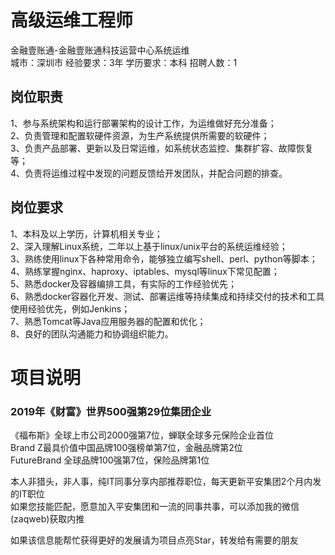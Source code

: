 # 高级运维工程师
金融壹账通-金融壹账通科技运营中心系统运维  
城市：深圳市 经验要求：3年 学历要求：本科  招聘人数：1

## 岗位职责
1、参与系统架构和运行部署架构的设计工作，为运维做好充分准备；   
2、负责管理和配置软硬件资源，为生产系统提供所需要的软硬件；   
3、负责产品部署、更新以及日常运维，如系统状态监控、集群扩容、故障恢复等；   
4、负责将运维过程中发现的问题反馈给开发团队，并配合问题的排查。

## 岗位要求
1、本科及以上学历，计算机相关专业；   
2、深入理解Linux系统，二年以上基于linux/unix平台的系统运维经验；   
3、熟练使用linux下各种常用命令，能够独立编写shell、perl、python等脚本；   
4、熟练掌握nginx、haproxy、iptables、mysql等linux下常见配置；   
5、熟悉docker及容器编排工具，有实际的工作经验优先；   
6、熟悉docker容器化开发、测试、部署运维等持续集成和持续交付的技术和工具使用经验优先，例如Jenkins；   
7、熟悉Tomcat等Java应用服务器的配置和优化；   
8、良好的团队沟通能力和协调组织能力。

# 项目说明

### 2019年《财富》世界500强第29位集团企业
《福布斯》全球上市公司2000强第7位，蝉联全球多元保险企业首位  
Brand Z最具价值中国品牌100强榜单第7位，金融品牌第2位  
FutureBrand 全球品牌100强第7位，保险品牌第1位

本人非猎头，非人事，纯IT同事分享内部推荐职位，每天更新平安集团2个月内发的IT职位  
如果您技能匹配，愿意加入平安集团和一流的同事共事，可以添加我的微信(zaqweb)获取内推 

如果该信息能帮忙获得更好的发展请为项目点亮Star，转发给有需要的朋友




